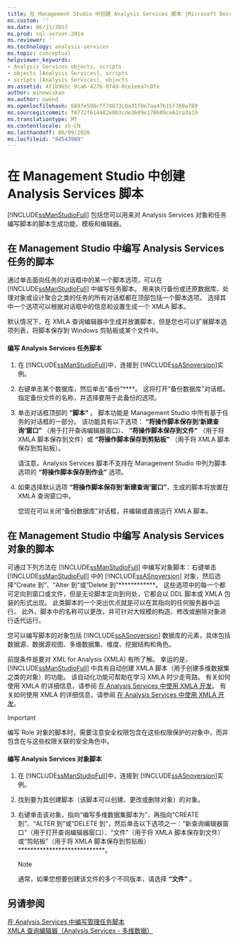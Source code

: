 ```yaml
---
title: 在 Management Studio 中创建 Analysis Services 脚本 |Microsoft Docs
ms.custom: ''
ms.date: 06/13/2017
ms.prod: sql-server-2014
ms.reviewer: ''
ms.technology: analysis-services
ms.topic: conceptual
helpviewer_keywords:
- Analysis Services objects, scripts
- objects [Analysis Services], scripts
- scripts [Analysis Services], objects
ms.assetid: 4f1b965c-9ca6-427b-8f4d-0ce1eea7c0fe
author: minewiskan
ms.author: owend
ms.openlocfilehash: 689fe598cff74873c0a31f0e7aa47b15f760a789
ms.sourcegitcommit: f0772f614482e0b3cde3609e178689ce62ca3a19
ms.translationtype: MT
ms.contentlocale: zh-CN
ms.lasthandoff: 06/09/2020
ms.locfileid: "84543989"
---
```

# <a name="create-analysis-services-scripts-in-management-studio"></a>在 Management Studio 中创建 Analysis Services 脚本
  [!INCLUDE[ssManStudioFull](../../includes/ssmanstudiofull-md.md)] 包括您可以用来对 Analysis Services 对象和任务编写脚本的脚本生成功能、模板和编辑器。  
  
## <a name="script-analysis-services-tasks-in-management-studio"></a>在 Management Studio 中编写 Analysis Services 任务的脚本  
 通过单击面向任务的对话框中的某一个脚本选项，可以在 [!INCLUDE[ssManStudioFull](../../includes/ssmanstudiofull-md.md)] 中编写任务脚本。 用来执行备份或还原数据库、处理对象或设计聚合之类的任务的所有对话框都在顶部包括一个脚本选项。 选择其中一个选项可以根据对话框中的信息和设置生成一个 XMLA 脚本。  
  
 默认情况下，在 XMLA 查询编辑器中生成并放置脚本，但是您也可以扩展脚本选项列表，将脚本保存到 Windows 剪贴板或某个文件中。  
  
#### <a name="to-script-an-analysis-services-task"></a>编写 Analysis Services 任务脚本  
  
1.  在 [!INCLUDE[ssManStudioFull](../../includes/ssmanstudiofull-md.md)]中，连接到 [!INCLUDE[ssASnoversion](../../includes/ssasnoversion-md.md)]实例。  
  
2.  右键单击某个数据库，然后单击“备份”****。 这将打开“备份数据库”对话框。 指定备份文件的名称，并选择要用于此备份的选项。  
  
3.  单击对话框顶部的 **“脚本”** 。 脚本功能是 Management Studio 中所有基于任务的对话框的一部分。 该功能具有以下选项： **“将操作脚本保存到‘新建查询’窗口”** （用于打开查询编辑器窗口）、 **“将操作脚本保存到文件”** （用于将 XMLA 脚本保存到文件）或 **“将操作脚本保存到剪贴板”** （用于将 XMLA 脚本保存到剪贴板）。  
  
     请注意，Analysis Services 脚本不支持在 Management Studio 中列为脚本选项的 **“将操作脚本保存到作业”** 选项。  
  
4.  如果选择默认选项 **“将操作脚本保存到‘新建查询’窗口”**，生成的脚本将放置在 XMLA 查询窗口中。  
  
     您现在可以关闭“备份数据库”对话框，并编辑或直接运行 XMLA 脚本。  
  
## <a name="script-analysis-services-objects-in-management-studio"></a>在 Management Studio 中编写 Analysis Services 对象的脚本  
 可通过下列方法在 [!INCLUDE[ssManStudioFull](../../includes/ssmanstudiofull-md.md)] 中编写对象脚本：右键单击 [!INCLUDE[ssManStudioFull](../../includes/ssmanstudiofull-md.md)] 中的 [!INCLUDE[ssASnoversion](../../includes/ssasnoversion-md.md)] 对象，然后选择“Create 到”、“Alter 到”或“Delete 到”************。 这些选项中的每一个都可定向到窗口或文件，但是无论脚本定向到何处，它都会以 DDL 脚本或 XMLA 包装的形式出现。 此类脚本的一个突出优点就是可以在其指向的任何服务器中运行。 此外，脚本中的名称可以更改，并可针对大规模的构造、修改或删除对象进行迭代运行。  
  
 您可以编写脚本的对象包括 [!INCLUDE[ssASnoversion](../../includes/ssasnoversion-md.md)] 数据库的元素，具体包括数据源、数据源视图、多维数据集、维度、挖掘结构和角色。  
  
 前提条件是要对 XML for Analysis (XMLA) 有所了解。 幸运的是， [!INCLUDE[ssManStudioFull](../../includes/ssmanstudiofull-md.md)] 中具有自动创建 XMLA 脚本（用于创建多维数据集之类的对象）的功能。 该自动化功能可帮助在学习 XMLA 时少走弯路。 有关如何使用 XMLA 的详细信息，请参阅 [在 Analysis Services 中使用 XMLA 开发](../multidimensional-models-scripting-language-assl-xmla/developing-with-xmla-in-analysis-services.md)。 有关如何使用 XMLA 的详细信息，请参阅 [在 Analysis Services 中使用 XMLA 开发](../multidimensional-models-scripting-language-assl-xmla/developing-with-xmla-in-analysis-services.md)。  
  
> [!IMPORTANT]  
>  编写 Role 对象的脚本时，需要注意安全权限包含在这些权限保护的对象中，而非包含在与这些权限关联的安全角色中。  
  
#### <a name="to-script-analysis-services-objects"></a>编写 Analysis Services 对象脚本  
  
1.  在 [!INCLUDE[ssManStudioFull](../../includes/ssmanstudiofull-md.md)]中，连接到 [!INCLUDE[ssASnoversion](../../includes/ssasnoversion-md.md)]实例。  
  
2.  找到要为其创建脚本（该脚本可以创建、更改或删除对象）的对象。  
  
3.  右键单击该对象，指向“编写多维数据集脚本为”，再指向“CREATE 到”、“ALTER 到”或“DELETE 到”，然后单击以下选项之一：“新查询编辑器窗口”（用于打开查询编辑器窗口）、“文件”（用于将 XMLA 脚本保存到文件）或“剪贴板”（用于将 XMLA 脚本保存到剪贴板）****************************。  
  
    > [!NOTE]  
    >   通常，如果您想要创建该文件的多个不同版本，请选择 **“文件”** 。  
  
## <a name="see-also"></a>另请参阅  
 [在 Analysis Services 中编写管理任务脚本](../script-administrative-tasks-in-analysis-services.md)   
 [XMLA 查询编辑器（Analysis Services - 多维数据）](../xmla-query-editor-analysis-services-multidimensional-data.md)  
  
  
